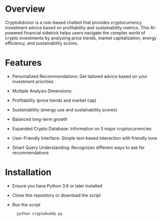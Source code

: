 # Overview
CryptoAdvisor is a rule-based chatbot that provides cryptocurrency investment advice based on profitability and sustainability metrics. This AI-powered financial sidekick helps users navigate the complex world of crypto investments by analyzing price trends, market capitalization, energy efficiency, and sustainability scores.

# Features
- Personalized Recommendations: Get tailored advice based on your investment priorities

- Multiple Analysis Dimensions:

- Profitability (price trends and market cap)

- Sustainability (energy use and sustainability scores)

- Balanced long-term growth

- Expanded Crypto Database: Information on 5 major cryptocurrencies

- User-Friendly Interface: Simple text-based interaction with friendly tone

- Smart Query Understanding: Recognizes different ways to ask for recommendations

# Installation
- Ensure you have Python 3.6 or later installed

- Clone this repository or download the script
- Run the script
  ```
    python cryptobuddy.py
  ```

  
  
